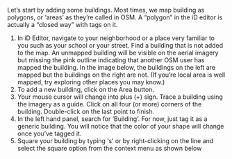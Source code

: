 Let’s start by adding some buildings. Most times, we map building as polygons, or ‘areas’ as they’re
called in OSM. A “polygon” in the iD editor is actually a “closed way” with tags on it.
1. In iD Editor, navigate to your neighborhood or a place very familiar to you such as your school or
your street.
Find a building that is not added to the map. An unmapped building will be visible on the aerial
imagery but missing the pink outline indicating that another OSM user has mapped the building. In
the image below, the buildings on the left are mapped but the buildings on the right are not. (If
you’re local area is well mapped, try exploring other places you may know.)
3. To add a new building, click on the Area button.
4. Your mouse cursor will change into plus (+) sign. Trace a building using the imagery as a guide.
Click on all four (or more) corners of the building. Double-click on the last point to finish.
5. In the left hand panel, search for ‘Building’. For now, just tag it as a generic building. You will
notice that the color of your shape will change once you’ve tagged it.
6. Square your building by typing ‘s’ or by right-clicking on the line and select the square option
from the context menu as shown below
